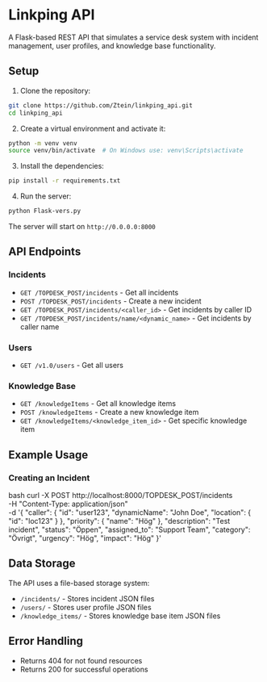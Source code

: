# Linkping API

A Flask-based REST API that simulates a service desk system with incident management, user profiles, and knowledge base functionality.

## Setup

1. Clone the repository: 

```bash
git clone https://github.com/Ztein/linkping_api.git
cd linkping_api
```

2. Create a virtual environment and activate it:

```bash
python -m venv venv
source venv/bin/activate  # On Windows use: venv\Scripts\activate
```

3. Install the dependencies:

```bash
pip install -r requirements.txt
```

4. Run the server:

```bash
python Flask-vers.py
```

The server will start on `http://0.0.0.0:8000`

## API Endpoints

### Incidents
- `GET /TOPDESK_POST/incidents` - Get all incidents
- `POST /TOPDESK_POST/incidents` - Create a new incident
- `GET /TOPDESK_POST/incidents/<caller_id>` - Get incidents by caller ID
- `GET /TOPDESK_POST/incidents/name/<dynamic_name>` - Get incidents by caller name

### Users
- `GET /v1.0/users` - Get all users

### Knowledge Base
- `GET /knowledgeItems` - Get all knowledge items
- `POST /knowledgeItems` - Create a new knowledge item
- `GET /knowledgeItems/<knowledge_item_id>` - Get specific knowledge item

## Example Usage

### Creating an Incident
bash
curl -X POST http://localhost:8000/TOPDESK_POST/incidents \
-H "Content-Type: application/json" \
-d '{
"caller": {
"id": "user123",
"dynamicName": "John Doe",
"location": {
"id": "loc123"
}
},
"priority": {
"name": "Hög"
},
"description": "Test incident",
"status": "Öppen",
"assigned_to": "Support Team",
"category": "Övrigt",
"urgency": "Hög",
"impact": "Hög"
}'

## Data Storage
The API uses a file-based storage system:
- `/incidents/` - Stores incident JSON files
- `/users/` - Stores user profile JSON files
- `/knowledge_items/` - Stores knowledge base item JSON files

## Error Handling
- Returns 404 for not found resources
- Returns 200 for successful operations